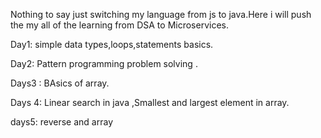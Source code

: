 Nothing to say just switching my language from js to java.Here i will push the my all of the learning from DSA to Microservices.

Day1: simple data types,loops,statements basics.                                                                                   



Day2: Pattern programming problem solving .


Days3 : BAsics of array.


Days 4: Linear search in java ,Smallest and largest element in array.


days5: reverse and array






